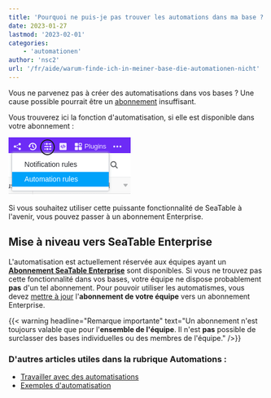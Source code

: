 ```yaml
---
title: 'Pourquoi ne puis-je pas trouver les automations dans ma base ?'
date: 2023-01-27
lastmod: '2023-02-01'
categories:
    - 'automationen'
author: 'nsc2'
url: '/fr/aide/warum-finde-ich-in-meiner-base-die-automationen-nicht'
---
```


Vous ne parvenez pas à créer des automatisations dans vos bases ? Une cause possible pourrait être un [abonnement](https://seatable.io/fr/docs/abo-abrechnung/abo-pakete/) insuffisant.

Vous trouverez ici la fonction d'automatisation, si elle est disponible dans votre abonnement :

![Bloquer et archiver des lignes avec une automatisation](images/how-to-use-automations-for-locking-rows-3.png)

Si vous souhaitez utiliser cette puissante fonctionnalité de SeaTable à l'avenir, vous pouvez passer à un abonnement Enterprise.

## Mise à niveau vers SeaTable Enterprise

L'automatisation est actuellement réservée aux équipes ayant un **[Abonnement SeaTable Enterprise](https://seatable.io/fr/docs/abo-abrechnung/abo-pakete/)** sont disponibles. Si vous ne trouvez pas cette fonctionnalité dans vos bases, votre équipe ne dispose probablement **pas** d'un tel abonnement. Pour pouvoir utiliser les automatismes, vous devez [mettre à jour](https://seatable.io/fr/docs/abo-abrechnung/abonnement-verwaltung/#abonnement-anpassen) l'**abonnement de votre équipe** vers un abonnement Enterprise.

{{< warning  headline="Remarque importante"  text="Un abonnement n'est toujours valable que pour l'**ensemble de l'équipe**. Il n'est **pas** possible de surclasser des bases individuelles ou des membres de l'équipe." />}}

### D'autres articles utiles dans la rubrique Automations :

- [Travailler avec des automatisations](https://seatable.io/fr/docs-category/arbeiten-mit-automationen/)
- [Exemples d'automatisation](https://seatable.io/fr/docs-category/beispiele-fuer-automationen/)
